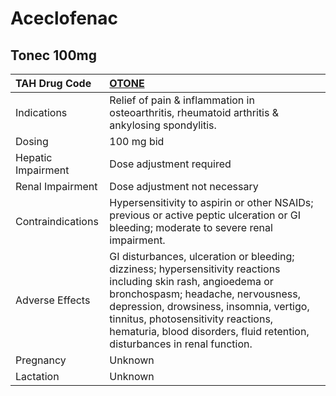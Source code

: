 # Aceclofenac

## Tonec 100mg

| TAH Drug Code      | [**OTONE**](https://www.tahsda.org.tw/drugs/hissearch.php?drug_code=OTONE)                                                                                                                                                                                                                                           |
|:-------------------|:---------------------------------------------------------------------------------------------------------------------------------------------------------------------------------------------------------------------------------------------------------------------------------------------------------------------|
| Indications        | Relief of pain & inflammation in osteoarthritis, rheumatoid arthritis & ankylosing spondylitis.                                                                                                                                                                                                                      |
| Dosing             | 100 mg bid                                                                                                                                                                                                                                                                                                           |
| Hepatic Impairment | Dose adjustment required                                                                                                                                                                                                                                                                                             |
| Renal Impairment   | Dose adjustment not necessary                                                                                                                                                                                                                                                                                        |
| Contraindications  | Hypersensitivity to aspirin or other NSAIDs; previous or active peptic ulceration or GI bleeding; moderate to severe renal impairment.                                                                                                                                                                               |
| Adverse Effects    | GI disturbances, ulceration or bleeding; dizziness; hypersensitivity reactions including skin rash, angioedema or bronchospasm; headache, nervousness, depression, drowsiness, insomnia, vertigo, tinnitus, photosensitivity reactions, hematuria, blood disorders, fluid retention, disturbances in renal function. |
| Pregnancy          | Unknown                                                                                                                                                                                                                                                                                                              |
| Lactation          | Unknown                                                                                                                                                                                                                                                                                                              |

